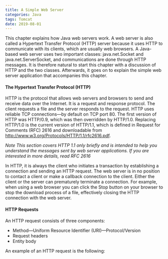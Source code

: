 ```yaml
---
title: A Simple Web Server
categories: Java
tags: Tomcat
date: 2019-08-01
---
```




This chapter explains how Java web servers work. A web server is also called a
Hypertext Transfer Protocol (HTTP) server because it uses HTTP to communicate
with its clients, which are usually web browsers. A Java-based web server uses two
important classes: java.net.Socket and java.net.ServerSocket, and communications
are done through HTTP messages. It is therefore natural to start this chapter with a
discussion of HTTP and the two classes. Afterwards, it goes on to explain the simple
web server application that accompanies this chapter.



#### The Hypertext Transfer Protocol (HTTP)

HTTP is the protocol that allows web servers and browsers to send and receive data
over the Internet. It is a request and response protocol. The client requests a file
and the server responds to the request. HTTP uses reliable TCP connections—by
default on TCP port 80. The first version of HTTP was HTTP/0.9, which was then
overridden by HTTP/1.0. Replacing HTTP/1.0 is the current version of HTTP/1.1,
which is defined in Request for Comments (RFC) 2616 and downloadable from
http://www.w3.org/Protocols/HTTP/1.1/rfc2616.pdf.

*Note This section covers HTTP 1.1 only briefly and is intended to help you*
*understand the messages sent by web server applications. If you are interested*
*in more details, read RFC 2616*



In HTTP, it is always the client who initiates a transaction by establishing a
connection and sending an HTTP request. The web server is in no position to
contact a client or make a callback connection to the client. Either the client or the
server can prematurely terminate a connection. For example, when using a web
browser you can click the Stop button on your browser to stop the download process
of a file, effectively closing the HTTP connection with the web server.



#### HTTP Requests

An HTTP request consists of three components:

- Method—Uniform Resource Identifier (URI)—Protocol/Version
- Request headers
- Entity body

An example of an HTTP request is the following:

